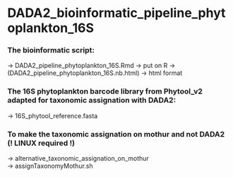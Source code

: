# DADA2_bioinformatic_pipeline_phytoplankton_16S

### The bioinformatic script:
-> DADA2_pipeline_phytoplankton_16S.Rmd  -> put on R
-> (DADA2_pipeline_phytoplankton_16S.nb.html) -> html format

### The 16S phytoplankton barcode library from Phytool_v2 adapted for taxonomic assignation with DADA2:
-> 16S_phytool_reference.fasta

### To make the taxonomic assignation on mothur and not DADA2 (! LINUX required !)
-> alternative_taxonomic_assignation_on_mothur  
-> assignTaxonomyMothur.sh

